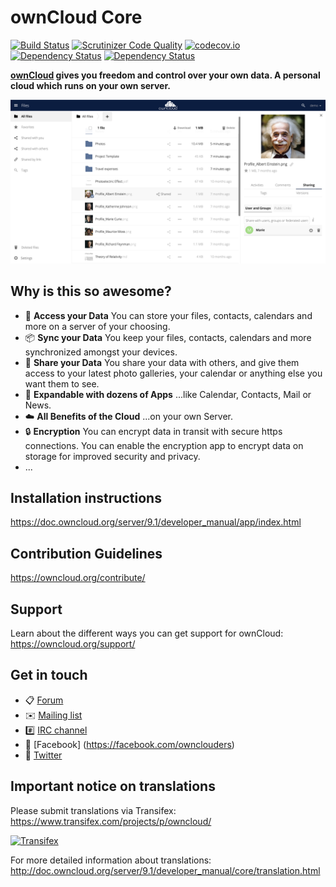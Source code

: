 # ownCloud Core

[![Build Status](https://jenkins.owncloud.org/buildStatus/icon?job=owncloud-core/core/master)](https://jenkins.owncloud.org/job/owncloud-core/job/core/job/master/)
[![Scrutinizer Code Quality](https://scrutinizer-ci.com/g/owncloud/core/badges/quality-score.png?s=ce2f5ded03d4ac628e9ee5c767243fa7412e644f)](https://scrutinizer-ci.com/g/owncloud/core/)
[![codecov.io](https://codecov.io/github/owncloud/core/coverage.svg?branch=master)](https://codecov.io/github/owncloud/core?branch=master)
[![Dependency Status](https://www.versioneye.com/user/projects/54f4a2384f3108959a000a16/badge.svg?style=flat)](https://www.versioneye.com/user/projects/54f4a2384f3108959a000a16)
[![Dependency Status](https://www.versioneye.com/user/projects/54d1f76f3ca0840b190000c0/badge.svg?style=flat)](https://www.versioneye.com/user/projects/54d1f76f3ca0840b190000c0)

**[ownCloud](http://ownCloud.org) gives you freedom and control over your own data.
A personal cloud which runs on your own server.**

![](https://github.com/owncloud/screenshots/blob/master/files/sidebar_1.png)

## Why is this so awesome?
* :file_folder: **Access your Data** You can store your files, contacts, calendars and more on a server of your choosing.
* :package: **Sync your Data** You keep your files, contacts, calendars and more synchronized amongst your devices.
* :arrows_counterclockwise: **Share your Data** You share your data with others, and give them access to your latest photo galleries, your calendar or anything else you want them to see.
* :rocket: **Expandable with dozens of Apps** ...like Calendar, Contacts, Mail or News.
* :cloud: **All Benefits of the Cloud** ...on your own Server.
* :lock: **Encryption** You can encrypt data in transit with secure https connections. You can enable the encryption app to encrypt data on storage for improved security and privacy.
* ...

## Installation instructions
https://doc.owncloud.org/server/9.1/developer_manual/app/index.html

## Contribution Guidelines
https://owncloud.org/contribute/

## Support
Learn about the different ways you can get support for ownCloud: https://owncloud.org/support/

## Get in touch
* :clipboard: [Forum](https://central.owncloud.org)
* :envelope: [Mailing list](https://mailman.owncloud.org/mailman/listinfo)
* :hash: [IRC channel](https://webchat.freenode.net/?channels=owncloud)
* :busts_in_silhouette: [Facebook] (https://facebook.com/ownclouders)
* :hatching_chick: [Twitter](https://twitter.com/ownClouders)

## Important notice on translations
Please submit translations via Transifex:
https://www.transifex.com/projects/p/owncloud/

[![Transifex](https://www.transifex.com/_/charts/redirects/owncloud-org/owncloud/image_png)](https://www.transifex.com/projects/p/owncloud/)

For more detailed information about translations:
http://doc.owncloud.org/server/9.1/developer_manual/core/translation.html
